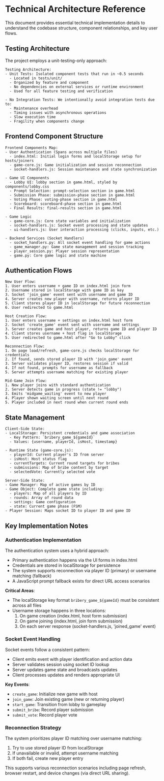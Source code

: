 # Technical Architecture Reference

This document provides essential technical implementation details to understand the codebase structure, component relationships, and key user flows.

## Testing Architecture

The project employs a unit-testing-only approach:

```
Testing Architecture:
- Unit Tests: Isolated component tests that run in ~0.5 seconds
  - Located in tests/unit/
  - Organized by feature and component
  - No dependencies on external services or runtime environment
  - Used for all feature testing and verification
  
- No Integration Tests: We intentionally avoid integration tests due to:
  - Maintenance overhead
  - Timing issues with asynchronous operations
  - Slow execution time
  - Fragility when components change
```

## Frontend Component Structure

```
Frontend Components Map:
- User Authentication (Spans across multiple files)
  - index.html: Initial login forms and localStorage setup for hosts/joiners
  - game-core.js: Game initialization and session reconnection
  - socket-handlers.js: Session maintenance and state synchronization

- Game UI Components
  - Lobby UI: lobby section in game.html, styled by components/lobby.css
  - Prompt Selection: prompt-selection section in game.html
  - Submission Phase: submission-phase section in game.html
  - Voting Phase: voting-phase section in game.html
  - Scoreboard: scoreboard-phase section in game.html
  - Final Results: final-results section in game.html

- Game Logic
  - game-core.js: Core state variables and initialization
  - socket-handlers.js: Socket event processing and state updates
  - ui-handlers.js: User interaction processing (clicks, inputs, etc.)

- Backend Services (Socket Handlers)
  - socket_handlers.py: All socket event handling for game actions
  - game_manager.py: Game state management and session tracking
  - player_session.py: Player session representation
  - game.py: Core game logic and state machine
```

## Authentication Flows

```
New User Flow:
1. User enters username + game ID on index.html join form
2. Username stored in localStorage with game ID as key
3. Socket 'join_game' event sent with username and game ID
4. Server creates new player with username, returns player ID
5. Client stores player ID in localStorage for future reconnection
6. User redirected to game.html

Host Creation Flow:
1. User enters username + settings on index.html host form
2. Socket 'create_game' event sent with username and settings
3. Server creates game and host player, returns game ID and player ID
4. Client stores username + host flag in localStorage
5. User redirected to game.html after "Go to Lobby" click

Reconnection Flow:
1. On page load/refresh, game-core.js checks localStorage for credentials
2. If found, sends stored player ID with 'join_game' event
3. Server validates player ID, restores session if valid
4. If not found, prompts for username as fallback
5. Server attempts username matching for existing player

Mid-Game Join Flow:
1. New player joins with standard authentication
2. Server detects game in progress (state != "lobby")
3. Emits 'midgame_waiting' event to new player
4. Player shown waiting screen until next round
5. Player included in next round when current round ends
```

## State Management

```
Client-Side State:
- LocalStorage: Persistent credentials and game association
  - Key Pattern: `bribery_game_${gameId}`
  - Values: {username, playerId, isHost, timestamp}
  
- Runtime State (game-core.js):
  - playerId: Current player's ID from server
  - isHost: Host status flag
  - currentTargets: Current round targets for bribes
  - submissions: Map of bribe content by target
  - selectedVote: Currently selected vote

Server-Side State:
- Game Manager: Map of active games by ID
- Game Object: Complete game state including:
  - players: Map of all players by ID
  - rounds: Array of round data
  - settings: Game configuration
  - state: Current game phase (FSM)
- Player Session: Maps socket ID to player ID and game ID
```

## Key Implementation Notes

### Authentication Implementation

The authentication system uses a hybrid approach:
- Primary authentication happens via the UI forms in index.html
- Credentials are stored in localStorage for persistence
- The system supports reconnection via player ID (primary) or username matching (fallback)
- A JavaScript prompt fallback exists for direct URL access scenarios

**Critical Areas**:
- The localStorage key format `bribery_game_${gameId}` must be consistent across all files
- Username storage happens in three locations:
  1. On game creation (index.html, host form submission)
  2. On game joining (index.html, join form submission)
  3. On each server response (socket-handlers.js, 'joined_game' event)

### Socket Event Handling

Socket events follow a consistent pattern:
- Client emits event with player identification and action data
- Server validates session using socket ID lookup
- Server updates game state and broadcasts updates
- Client processes updates and renders appropriate UI

**Key Events**:
- `create_game`: Initialize new game with host
- `join_game`: Join existing game (new or returning player)
- `start_game`: Transition from lobby to gameplay
- `submit_bribe`: Record player submission
- `submit_vote`: Record player vote

### Reconnection Strategy

The system prioritizes player ID matching over username matching:
1. Try to use stored player ID from localStorage
2. If unavailable or invalid, attempt username matching
3. If both fail, create new player entry

This supports various reconnection scenarios including page refresh, browser restart, and device changes (via direct URL sharing).
